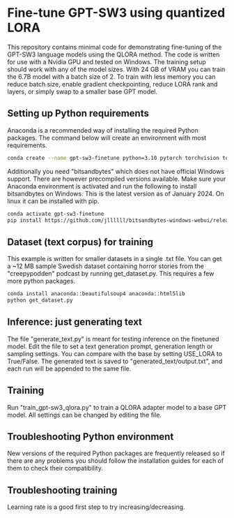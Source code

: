 # Fine-tune GPT-SW3 using quantized LORA

This repository contains minimal code for demonstrating fine-tuning of the GPT-SW3 language models using the QLORA method. The code is written for use with a Nvidia GPU and tested on Windows. The training setup should work with any of the model sizes. With 24 GB of VRAM you can train the 6.7B model with a batch size of 2. To train with less memory you can reduce batch size, enable gradient checkpointing, reduce LORA rank and layers, or simply swap to a smaller base GPT model. 

## Setting up Python requirements

Anaconda is a recommended way of installing the required Python packages.
The command below will create an environment with most requirements.

```bash
conda create --name gpt-sw3-finetune python=3.10 pytorch torchvision torchaudio pytorch-cuda=12.1 transformers peft sentencepiece huggingface_hub -c pytorch -c nvidia -c huggingface -c conda-forge
```

Additionally you need "bitsandbytes" which does not have official Windows support. There are however precompiled versions available. Make sure your Anaconda environment is activated and run the following to install bitsandbytes on Windows. This is the latest version as of January 2024. On linux it can be installed with pip.

```bash
conda activate gpt-sw3-finetune
pip install https://github.com/jllllll/bitsandbytes-windows-webui/releases/download/wheels/bitsandbytes-0.41.2.post2-py3-none-win_amd64.whl
```

## Dataset (text corpus) for training
This example is written for smaller datasets in a single .txt file.
You can get a ~12 MB sample Swedish dataset containing horror stories from the "creepypodden" podcast by running get_dataset.py. This requires a few more python packages.
```bash
conda install anaconda::beautifulsoup4 anaconda::html5lib
python get_dataset.py
```

## Inference: just generating text
The file "generate_text.py" is meant for testing inference on the finetuned model. Edit the file to set a text generation prompt, generation length or sampling settings. You can compare with the base by setting USE_LORA to True/False. The generated text is saved to "generated_text/output.txt", and each run will be appended to the same file.

## Training
Run "train_gpt-sw3_qlora.py" to train a QLORA adapter model to a base GPT model. All settings can be changed by editing the file.

## Troubleshooting Python environment
New versions of the required Python packages are frequently released so if there are any problems you should follow the installation guides for each of them to check their compatibility.

## Troubleshooting training
Learning rate is a good first step to try increasing/decreasing.